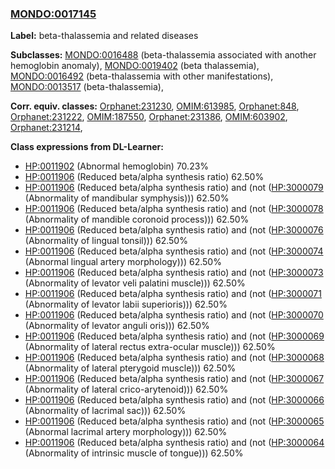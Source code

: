 
### [MONDO:0017145](http://purl.obolibrary.org/obo/MONDO_0017145)
**Label:** beta-thalassemia and related diseases

**Subclasses:** [MONDO:0016488](http://purl.obolibrary.org/obo/MONDO_0016488) (beta-thalassemia associated with another hemoglobin anomaly), [MONDO:0019402](http://purl.obolibrary.org/obo/MONDO_0019402) (beta thalassemia), [MONDO:0016492](http://purl.obolibrary.org/obo/MONDO_0016492) (beta-thalassemia with other manifestations), [MONDO:0013517](http://purl.obolibrary.org/obo/MONDO_0013517) (beta-thalassemia), 

**Corr. equiv. classes:** [Orphanet:231230](http://www.orpha.net/ORDO/Orphanet_231230), [OMIM:613985](http://purl.obolibrary.org/obo/OMIM_613985), [Orphanet:848](http://www.orpha.net/ORDO/Orphanet_848), [Orphanet:231222](http://www.orpha.net/ORDO/Orphanet_231222), [OMIM:187550](http://purl.obolibrary.org/obo/OMIM_187550), [Orphanet:231386](http://www.orpha.net/ORDO/Orphanet_231386), [OMIM:603902](http://purl.obolibrary.org/obo/OMIM_603902), [Orphanet:231214](http://www.orpha.net/ORDO/Orphanet_231214), 

**Class expressions from DL-Learner:**

- [HP:0011902](http://purl.obolibrary.org/obo/HP_0011902) (Abnormal hemoglobin) 70.23%
- [HP:0011906](http://purl.obolibrary.org/obo/HP_0011906) (Reduced beta/alpha synthesis ratio) 62.50%
- [HP:0011906](http://purl.obolibrary.org/obo/HP_0011906) (Reduced beta/alpha synthesis ratio) and (not ([HP:3000079](http://purl.obolibrary.org/obo/HP_3000079) (Abnormality of mandibular symphysis))) 62.50%
- [HP:0011906](http://purl.obolibrary.org/obo/HP_0011906) (Reduced beta/alpha synthesis ratio) and (not ([HP:3000078](http://purl.obolibrary.org/obo/HP_3000078) (Abnormality of mandible coronoid process))) 62.50%
- [HP:0011906](http://purl.obolibrary.org/obo/HP_0011906) (Reduced beta/alpha synthesis ratio) and (not ([HP:3000076](http://purl.obolibrary.org/obo/HP_3000076) (Abnormality of lingual tonsil))) 62.50%
- [HP:0011906](http://purl.obolibrary.org/obo/HP_0011906) (Reduced beta/alpha synthesis ratio) and (not ([HP:3000074](http://purl.obolibrary.org/obo/HP_3000074) (Abnormal lingual artery morphology))) 62.50%
- [HP:0011906](http://purl.obolibrary.org/obo/HP_0011906) (Reduced beta/alpha synthesis ratio) and (not ([HP:3000073](http://purl.obolibrary.org/obo/HP_3000073) (Abnormality of levator veli palatini muscle))) 62.50%
- [HP:0011906](http://purl.obolibrary.org/obo/HP_0011906) (Reduced beta/alpha synthesis ratio) and (not ([HP:3000071](http://purl.obolibrary.org/obo/HP_3000071) (Abnormality of levator labii superioris))) 62.50%
- [HP:0011906](http://purl.obolibrary.org/obo/HP_0011906) (Reduced beta/alpha synthesis ratio) and (not ([HP:3000070](http://purl.obolibrary.org/obo/HP_3000070) (Abnormality of levator anguli oris))) 62.50%
- [HP:0011906](http://purl.obolibrary.org/obo/HP_0011906) (Reduced beta/alpha synthesis ratio) and (not ([HP:3000069](http://purl.obolibrary.org/obo/HP_3000069) (Abnormality of lateral rectus extra-ocular muscle))) 62.50%
- [HP:0011906](http://purl.obolibrary.org/obo/HP_0011906) (Reduced beta/alpha synthesis ratio) and (not ([HP:3000068](http://purl.obolibrary.org/obo/HP_3000068) (Abnormality of lateral pterygoid muscle))) 62.50%
- [HP:0011906](http://purl.obolibrary.org/obo/HP_0011906) (Reduced beta/alpha synthesis ratio) and (not ([HP:3000067](http://purl.obolibrary.org/obo/HP_3000067) (Abnormality of lateral crico-arytenoid))) 62.50%
- [HP:0011906](http://purl.obolibrary.org/obo/HP_0011906) (Reduced beta/alpha synthesis ratio) and (not ([HP:3000066](http://purl.obolibrary.org/obo/HP_3000066) (Abnormality of lacrimal sac))) 62.50%
- [HP:0011906](http://purl.obolibrary.org/obo/HP_0011906) (Reduced beta/alpha synthesis ratio) and (not ([HP:3000065](http://purl.obolibrary.org/obo/HP_3000065) (Abnormal lacrimal artery morphology))) 62.50%
- [HP:0011906](http://purl.obolibrary.org/obo/HP_0011906) (Reduced beta/alpha synthesis ratio) and (not ([HP:3000064](http://purl.obolibrary.org/obo/HP_3000064) (Abnormality of intrinsic muscle of tongue))) 62.50%



